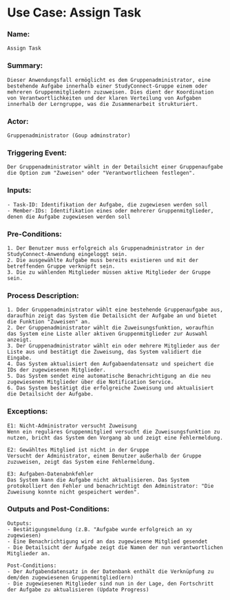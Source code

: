 # Use Case: Assign Task

### Name: 

    Assign Task

### Summary: 

    Dieser Anwendungsfall ermöglicht es dem Gruppenadministrator, eine bestehende Aufgabe innerhalb einer StudyConnect-Gruppe einem oder mehreren Gruppenmitgliedern zuzuweisen. Dies dient der Koordination von Verantwortlichkeiten und der klaren Verteilung von Aufgaben innerhalb der Lerngruppe, was die Zusammenarbeit strukturiert.

### Actor:

    Gruppenadministrator (Goup adminstrator)

### Triggering Event:

    Der Gruppenadministrator wählt in der Detailsicht einer Gruppenaufgabe die Option zum "Zuweisen" oder "Verantwortlicheen festlegen".

### Inputs:

    - Task-ID: Identifikation der Aufgabe, die zugewiesen werden soll
    - Member-IDs: Identifikation eines oder mehrerer Gruppenmitglieder, denen die Aufgabe zugewiesen werden soll

### Pre-Conditions:

    1. Der Benutzer muss erfolgreich als Gruppenadministrator in der StudyConnect-Anwendung eingeloggt sein.
    2. Die ausgewählte Aufgabe muss bereits existieren und mit der betreffenden Gruppe verknüpft sein. 
    3. Die zu wählenden Mitglieder müssen aktive Mitglieder der Gruppe sein.

### Process Description:

    1. Dder Gruppenadministrator wählt eine bestehende Gruppenaufgabe aus, daraufhin zeigt das System die Detailsicht der Aufgabe an und bietet die Funktion "Zuweisen" an.
    2. Der Gruppenadministrator wählt die Zuweisungsfunktion, woraufhin das System eine Liste aller aktiven Gruppenmitglieder zur Auswahl anzeigt.
    3. Der Gruppenadministrator wählt ein oder mehrere Mitglieder aus der Liste aus und bestätigt die Zuweisung, das System validiert die Eingabe.
    4. Das System aktualisiert den Aufgabaendatensatz und speichert die IDs der zugewiesenen Mitglieder.
    5. Das System sendet eine automatische Benachrichtigung an die neu zugewiesenen Mitglieder über die Notification Service. 
    6. Das System bestätigt die erfolgreiche Zuweisung und aktualisiert die Detailsicht der Aufgabe.  

### Exceptions:

    E1: Nicht-Administrator versucht Zuweisung
    Wenn ein reguläres Gruppenmitglied versucht die Zuweisungsfunktion zu nutzen, bricht das System den Vorgang ab und zeigt eine Fehlermeldung.

    E2: Gewähltes Mitglied ist nicht in der Gruppe
    Versucht der Administrator, einem Benutzer außerhalb der Gruppe zuzuweisen, zeigt das System eine Fehlermeldung.

    E3: Aufgaben-Datenabnkfehler
    Das System kann die Aufgabe nicht aktualisieren. Das System protokolliert den Fehler und benachrichtigt den Administrator: "Die Zuweisung konnte nicht gespeichert werden".

### Outputs and Post-Conditions:

    Outputs:
    - Bestätigungsmeldung (z.B. "Aufgabe wurde erfolgreich an xy zugewiesen)
    - Eine Benachrichtigung wird an das zugewiesene Mitglied gesendet
    - Die Detailsicht der Aufgabe zeigt die Namen der nun verantwortlichen Mitglieder an.

    Post-Conditions:
    - Der Aufgabendatensatz in der Datenbank enthält die Verknüpfung zu dem/den zugewiesenen Gruppenmitglied(ern)
    - Die zugewiesenen Mitglieder sind nun in der Lage, den Fortschritt der Aufgabe zu aktualisieren (Update Progress)